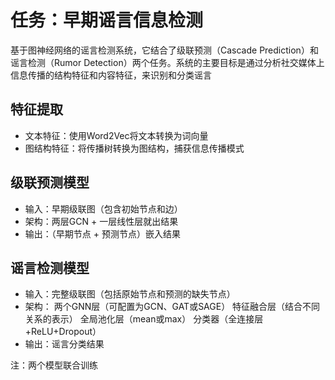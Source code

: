 # 任务：早期谣言信息检测

基于图神经网络的谣言检测系统，它结合了级联预测（Cascade Prediction）和谣言检测（Rumor Detection）两个任务。系统的主要目标是通过分析社交媒体上信息传播的结构特征和内容特征，来识别和分类谣言

## 特征提取

- 文本特征：使用Word2Vec将文本转换为词向量
- 图结构特征：将传播树转换为图结构，捕获信息传播模式

## 级联预测模型

- 输入：早期级联图（包含初始节点和边）
- 架构：两层GCN + 一层线性层就出结果
- 输出：（早期节点 + 预测节点）嵌入结果

## 谣言检测模型

- 输入：完整级联图（包括原始节点和预测的缺失节点）
- 架构：
    两个GNN层（可配置为GCN、GAT或SAGE）
    特征融合层（结合不同关系的表示）
    全局池化层（mean或max）
    分类器（全连接层+ReLU+Dropout）
- 输出：谣言分类结果

注：两个模型联合训练